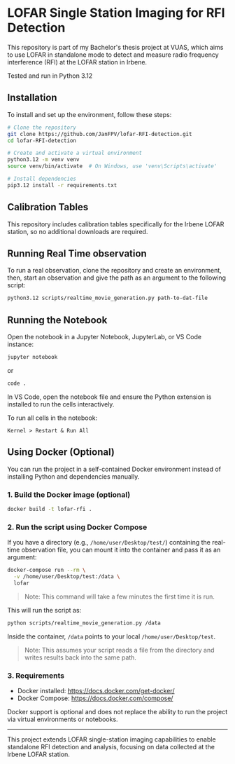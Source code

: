# LOFAR Single Station Imaging for RFI Detection

This repository is part of my Bachelor's thesis project at VUAS, which aims to use LOFAR in standalone mode to detect and measure radio frequency interference (RFI) at the LOFAR station in Irbene.

Tested and run in Python 3.12

## Installation
To install and set up the environment, follow these steps:

```sh
# Clone the repository
git clone https://github.com/JanFPV/lofar-RFI-detection.git
cd lofar-RFI-detection

# Create and activate a virtual environment
python3.12 -m venv venv
source venv/bin/activate  # On Windows, use 'venv\Scripts\activate'

# Install dependencies
pip3.12 install -r requirements.txt
```

## Calibration Tables
This repository includes calibration tables specifically for the Irbene LOFAR station, so no additional downloads are required.

## Running Real Time observation
To run a real observation, clone the repository and create an environment, then, start an observation and give the path as an argument to the following script:
```sh
python3.12 scripts/realtime_movie_generation.py path-to-dat-file
```

## Running the Notebook
Open the notebook in a Jupyter Notebook, JupyterLab, or VS Code instance:

```sh
jupyter notebook
```
or
```sh
code .
```

In VS Code, open the notebook file and ensure the Python extension is installed to run the cells interactively.

To run all cells in the notebook:

```
Kernel > Restart & Run All
```

## Using Docker (Optional)

You can run the project in a self-contained Docker environment instead of installing Python and dependencies manually.

### 1. Build the Docker image (optional)

```sh
docker build -t lofar-rfi .
```


### 2. Run the script using Docker Compose

If you have a directory (e.g., `/home/user/Desktop/test/`) containing the real-time observation file, you can mount it into the container and pass it as an argument:

```sh
docker-compose run --rm \
  -v /home/user/Desktop/test:/data \
  lofar
```
> Note: This command will take a few minutes the first time it is run.

This will run the script as:
```sh
python scripts/realtime_movie_generation.py /data
```

Inside the container, `/data` points to your local `/home/user/Desktop/test`.

> Note: This assumes your script reads a file from the directory and writes results back into the same path.

### 3. Requirements

- Docker installed: https://docs.docker.com/get-docker/
- Docker Compose: https://docs.docker.com/compose/

Docker support is optional and does not replace the ability to run the project via virtual environments or notebooks.

---

This project extends LOFAR single-station imaging capabilities to enable standalone RFI detection and analysis, focusing on data collected at the Irbene LOFAR station.

